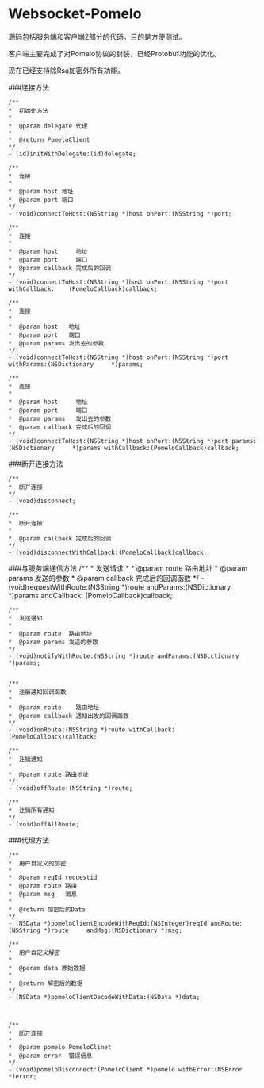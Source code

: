 Websocket-Pomelo
================

源码包括服务端和客户端2部分的代码。目的是方便测试。

客户端主要完成了对Pomelo协议的封装，已经Protobuf功能的优化。

现在已经支持除Rsa加密外所有功能。

###连接方法

	/**
 	*  初始化方法
 	*
 	*  @param delegate 代理
 	*
 	*  @return PomeloClient
 	*/
	- (id)initWithDelegate:(id)delegate;

	/**
 	*  连接
 	*
 	*  @param host 地址
 	*  @param port 端口
 	*/
	- (void)connectToHost:(NSString *)host onPort:(NSString *)port;

	/**
 	*  连接
 	*
 	*  @param host     地址
 	*  @param port     端口
 	*  @param callback 完成后的回调
 	*/
	- (void)connectToHost:(NSString *)host onPort:(NSString *)port withCallback:	(PomeloCallback)callback;

	/**
	*  连接
 	*
	*  @param host   地址
 	*  @param port   端口
 	*  @param params 发出去的参数
 	*/
	- (void)connectToHost:(NSString *)host onPort:(NSString *)port withParams:(NSDictionary 	*)params;

	/**
 	*  连接
 	*
 	*  @param host     地址
 	*  @param port     端口
 	*  @param params   发出去的参数
 	*  @param callback 完成后的回调
 	*/
	- (void)connectToHost:(NSString *)host onPort:(NSString *)port params:(NSDictionary 	*)params withCallback:(PomeloCallback)callback;

###断开连接方法

	/**
 	*  断开连接
 	*/
	- (void)disconnect;

	/**
 	*  断开连接
 	*
	*  @param callback 完成后的回调
 	*/
	- (void)disconnectWithCallback:(PomeloCallback)callback;


###与服务端通信方法
	/**
 	*  发送请求
 	*
 	*  @param route    路由地址
 	*  @param params   发送的参数
 	*  @param callback 完成后的回调函数
 	*/
	- (void)requestWithRoute:(NSString *)route andParams:(NSDictionary *)params andCallback:	(PomeloCallback)callback;


	/**
 	*  发送通知
 	*
 	*  @param route  路由地址
 	*  @param params 发送的参数
 	*/
	- (void)notifyWithRoute:(NSString *)route andParams:(NSDictionary *)params;


	/**
 	*  注册通知回调函数
 	*
 	*  @param route    路由地址
 	*  @param callback 通知出发的回调函数
 	*/
	- (void)onRoute:(NSString *)route withCallback:(PomeloCallback)callback;

	/**	
 	*  注销通知
 	*
 	*  @param route 路由地址
 	*/
	- (void)offRoute:(NSString *)route;

	/**
 	*  注销所有通知
 	*/
	- (void)offAllRoute;



###代理方法

	/**
 	*  用户自定义的加密
 	*
	*  @param reqId requestid
 	*  @param route 路由
 	*  @param msg   消息
 	*
 	*  @return 加密后的Data
 	*/
	- (NSData *)pomeloClientEncodeWithReqId:(NSInteger)reqId andRoute:(NSString *)route 	andMsg:(NSDictionary *)msg;
	
	/**
 	*  用户自定义解密
 	*
 	*  @param data 原始数据
 	*
 	*  @return 解密后的数据
 	*/
	- (NSData *)pomeloClientDecodeWithData:(NSData *)data;



	/**
 	*  断开连接
 	*
 	*  @param pomelo PomeloClinet
 	*  @param error  错误信息
 	*/
	- (void)pomeloDisconnect:(PomeloClient *)pomelo withError:(NSError *)error;



